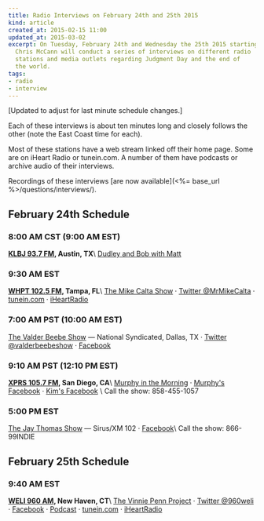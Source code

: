 ```yaml
---
title: Radio Interviews on February 24th and 25th 2015
kind: article
created_at: 2015-02-15 11:00
updated_at: 2015-03-02
excerpt: On Tuesday, February 24th and Wednesday the 25th 2015 starting at 9:00 AM 
  Chris McCann will conduct a series of interviews on different radio 
  stations and media outlets regarding Judgment Day and the end of 
  the world.
tags:
- radio
- interview
---
```

\[Updated to adjust for last minute schedule changes.\]

Each of these interviews is about ten minutes long and closely
follows the other (note the East Coast time for each).

Most of these stations have a web stream linked off their home page.
Some are on iHeart Radio or tunein.com.
A number of them have podcasts or archive audio of their interviews.

Recordings of these interviews [are now available](<%= base_url %>/questions/interviews/).

## February 24th Schedule

### 8:00 AM CST (9:00 AM EST)
**[KLBJ 93.7 FM](http://www.klbjfm.com), Austin, TX**\\
  [Dudley and Bob with Matt](http://www.klbjfm.com/shows/dudley-and-bob)

### 9:30 AM EST
**[WHPT 102.5 FM](http://www.theboneonline.com), Tampa, FL**\\
  [The Mike Calta Show](http://www.theboneonline.com/s/the-mike-calta-show/) &middot;
  [Twitter @MrMikeCalta](https://twitter.com/MrMikeCalta) &middot;
  [tunein.com](http://tunein.com/radio/The-Bone-1025-s29409/) &middot;
  [iHeartRadio](http://www.iheart.com/live/1025-the-bone-5920/)

### 7:00 AM PST (10:00 AM EST)
  [The Valder Beebe Show](http://valderbeebeshow.com) &mdash; National Syndicated, Dallas, TX &middot;
  [Twitter @valderbeebeshow](http://twitter.com/valderbeebeshow) &middot;
  [Facebook](http://www.facebook.com/valderbeebeshow)

### 9:10 AM PST (12:10 PM EST)
**[XPRS 105.7 FM](http://www.1057max.fm/), San Diego, CA**\\
  [Murphy in the Morning](http://www.1057max.fm/show/murphy-and-kim/) &middot;
  [Murphy's Facebook](https://www.facebook.com/jack.murphy.7127) &middot;
  [Kim's Facebook](https://www.facebook.com/1057maxfm) \\
  Call the show: 858-455-1057

### 5:00 PM EST
  [The Jay Thomas Show](http://www.jaythomas.com/the-jay-thomas-show/) &mdash; Sirus/XM 102 &middot;
  [Facebook](https://www.facebook.com/jaythomasshow)\\
  Call the show: 866-99INDIE

## February 25th Schedule

### 9:40 AM EST
**[WELI 960 AM](http://www.960weli.com/main.html), New Haven, CT**\\
  [The Vinnie Penn Project](http://www.960weli.com/onair/the-vinnie-penn-project-37348/) &middot;
  [Twitter @960weli](https://twitter.com/960weli) &middot;
  [Facebook](https://www.facebook.com/960WELI) &middot;
  [Podcast](http://www.960weli.com/media/) &middot;
  [tunein.com](http://tunein.com/radio/960-WELI-s28518/) &middot;
  [iHeartRadio](http://www.iheart.com/live/960-weli-453/)

